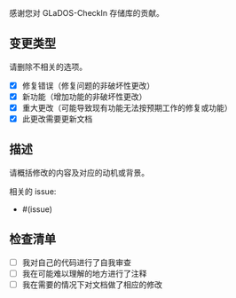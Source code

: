 感谢您对 GLaDOS-CheckIn 存储库的贡献。

## 变更类型

请删除不相关的选项。

- [x] 修复错误（修复问题的非破坏性更改）
- [x] 新功能（增加功能的非破坏性更改）
- [x] 重大更改（可能导致现有功能无法按预期工作的修复或功能）
- [x] 此更改需要更新文档

## 描述

请概括修改的内容及对应的动机或背景。

相关的 issue:

- #(issue)

## 检查清单

- [ ] 我对自己的代码进行了自我审查
- [ ] 我在可能难以理解的地方进行了注释
- [ ] 我在需要的情况下对文档做了相应的修改
